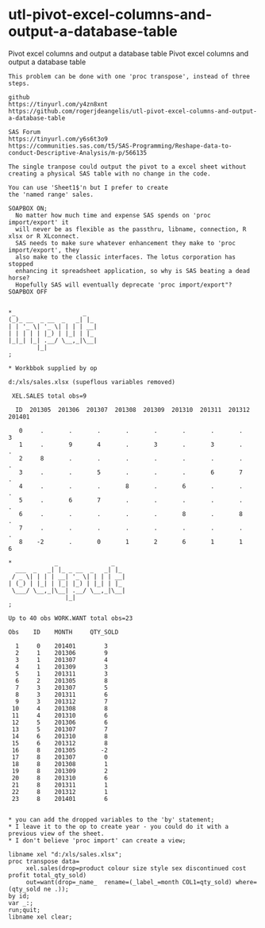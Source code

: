 # utl-pivot-excel-columns-and-output-a-database-table
Pivot excel columns and output a database table
    Pivot excel columns and output a database table                                                                 
                                                                                                                    
    This problem can be done with one 'proc transpose', instead of three steps.                                     
                                                                                                                    
    github                                                                                                          
    https://tinyurl.com/y4zn8xnt                                                                                    
    https://github.com/rogerjdeangelis/utl-pivot-excel-columns-and-output-a-database-table                          
                                                                                                                    
    SAS Forum                                                                                                       
    https://tinyurl.com/y6s6t3o9                                                                                    
    https://communities.sas.com/t5/SAS-Programming/Reshape-data-to-conduct-Descriptive-Analysis/m-p/566135          
                                                                                                                    
    The single tranpose could output the pivot to a excel sheet without                                             
    creating a physical SAS table with no change in the code.                                                       
                                                                                                                    
    You can use 'Sheet1$'n but I prefer to create                                                                   
    the 'named range' sales.                                                                                        
                                                                                                                    
    SOAPBOX ON;                                                                                                     
      No matter how much time and expense SAS spends on 'proc import/export' it                                     
      will never be as flexible as the passthru, libname, connection, R xlsx or R XLconnect.                        
      SAS needs to make sure whatever enhancement they make to 'proc import/export', they                           
      also make to the classic interfaces. The lotus corporation has stopped                                        
      enhancing it spreadsheet application, so why is SAS beating a dead horse?                                     
      Hopefully SAS will eventually deprecate 'proc import/export"?                                                 
    SOAPBOX OFF                                                                                                     
                                                                                                                    
                                                                                                                    
    *_                   _                                                                                          
    (_)_ __  _ __  _   _| |_                                                                                        
    | | '_ \| '_ \| | | | __|                                                                                       
    | | | | | |_) | |_| | |_                                                                                        
    |_|_| |_| .__/ \__,_|\__|                                                                                       
            |_|                                                                                                     
    ;                                                                                                               
                                                                                                                    
    * Workbbok supplied by op                                                                                       
                                                                                                                    
    d:/xls/sales.xlsx (supeflous variables removed)                                                                 
                                                                                                                    
     XEL.SALES total obs=9                                                                                          
                                                                                                                    
      ID  201305  201306  201307  201308  201309  201310  201311  201312  201401                                    
                                                                                                                    
       0     .       .       .       .       .       .       .       .       3                                      
       1     .       9       4       .       3       .       3       .       .                                      
       2     8       .       .       .       .       .       .       .       .                                      
       3     .       .       5       .       .       .       6       7       .                                      
       4     .       .       .       8       .       6       .       .       .                                      
       5     .       6       7       .       .       .       .       .       .                                      
       6     .       .       .       .       .       8       .       8       .                                      
       7     .       .       .       .       .       .       .       .       .                                      
       8    -2       .       0       1       2       6       1       1       6                                      
                                                                                                                    
    *            _               _                                                                                  
      ___  _   _| |_ _ __  _   _| |_                                                                                
     / _ \| | | | __| '_ \| | | | __|                                                                               
    | (_) | |_| | |_| |_) | |_| | |_                                                                                
     \___/ \__,_|\__| .__/ \__,_|\__|                                                                               
                    |_|                                                                                             
    ;                                                                                                               
                                                                                                                    
    Up to 40 obs WORK.WANT total obs=23                                                                             
                                                                                                                    
    Obs    ID    MONTH     QTY_SOLD                                                                                 
                                                                                                                    
      1     0    201401        3                                                                                    
      2     1    201306        9                                                                                    
      3     1    201307        4                                                                                    
      4     1    201309        3                                                                                    
      5     1    201311        3                                                                                    
      6     2    201305        8                                                                                    
      7     3    201307        5                                                                                    
      8     3    201311        6                                                                                    
      9     3    201312        7                                                                                    
     10     4    201308        8                                                                                    
     11     4    201310        6                                                                                    
     12     5    201306        6                                                                                    
     13     5    201307        7                                                                                    
     14     6    201310        8                                                                                    
     15     6    201312        8                                                                                    
     16     8    201305       -2                                                                                    
     17     8    201307        0                                                                                    
     18     8    201308        1                                                                                    
     19     8    201309        2                                                                                    
     20     8    201310        6                                                                                    
     21     8    201311        1                                                                                    
     22     8    201312        1                                                                                    
     23     8    201401        6                                                                                    
                                                                                                                    
                                                                                                                    
    * you can add the dropped variables to the 'by' statement;                                                      
    * I leave it to the op to create year - you could do it with a previous view of the sheet.                      
    * I don't believe 'proc import' can create a view;                                                              
                                                                                                                    
    libname xel "d:/xls/sales.xlsx";                                                                                
    proc transpose data=                                                                                            
         xel.sales(drop=product colour size style sex discontinued cost profit total_qty_sold)                      
         out=want(drop=_name_  rename=(_label_=month COL1=qty_sold) where=(qty_sold ne .));                         
    by id;                                                                                                          
    var _:;                                                                                                         
    run;quit;                                                                                                       
    libname xel clear;                                                                                              
                                                                                                                    
                                                                                                                    
